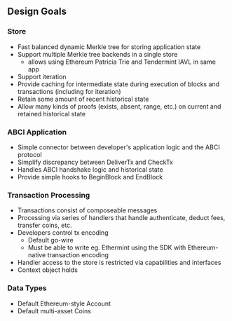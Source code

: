 ## Design Goals

### Store

- Fast balanced dynamic Merkle tree for storing application state
- Support multiple Merkle tree backends in a single store 
    - allows using Ethereum Patricia Trie and Tendermint IAVL in same app
- Support iteration
- Provide caching for intermediate state during execution of blocks and transactions (including for iteration)
- Retain some amount of recent historical state
- Allow many kinds of proofs (exists, absent, range, etc.) on current and retained historical state

### ABCI Application

- Simple connector between developer's application logic and the ABCI protocol
- Simplify discrepancy between DeliverTx and CheckTx
- Handles ABCI handshake logic and historical state
- Provide simple hooks to BeginBlock and EndBlock 

### Transaction Processing

- Transactions consist of composeable messages 
- Processing via series of handlers that handle authenticate, deduct fees, transfer coins, etc.
- Developers control tx encoding
    - Default go-wire
    - Must be able to write eg. Ethermint using the SDK with Ethereum-native transaction encoding
- Handler access to the store is restricted via capabilities and interfaces
- Context object holds

### Data Types

- Default Ethereum-style Account 
- Default multi-asset Coins

